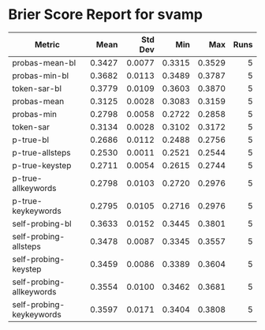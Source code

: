 # Brier Score Report for svamp

| Metric | Mean | Std Dev | Min | Max | Runs |
|--------|------:|--------:|----:|----:|-----:|
| probas-mean-bl | 0.3427 | 0.0077 | 0.3315 | 0.3529 | 5 |
| probas-min-bl | 0.3682 | 0.0113 | 0.3489 | 0.3787 | 5 |
| token-sar-bl | 0.3779 | 0.0109 | 0.3603 | 0.3870 | 5 |
| probas-mean | 0.3125 | 0.0028 | 0.3083 | 0.3159 | 5 |
| probas-min | 0.2798 | 0.0058 | 0.2722 | 0.2858 | 5 |
| token-sar | 0.3134 | 0.0028 | 0.3102 | 0.3172 | 5 |
| p-true-bl | 0.2686 | 0.0112 | 0.2488 | 0.2756 | 5 |
| p-true-allsteps | 0.2530 | 0.0011 | 0.2521 | 0.2544 | 5 |
| p-true-keystep | 0.2711 | 0.0054 | 0.2615 | 0.2744 | 5 |
| p-true-allkeywords | 0.2798 | 0.0103 | 0.2720 | 0.2976 | 5 |
| p-true-keykeywords | 0.2795 | 0.0105 | 0.2716 | 0.2976 | 5 |
| self-probing-bl | 0.3633 | 0.0152 | 0.3445 | 0.3801 | 5 |
| self-probing-allsteps | 0.3478 | 0.0087 | 0.3345 | 0.3557 | 5 |
| self-probing-keystep | 0.3459 | 0.0086 | 0.3389 | 0.3604 | 5 |
| self-probing-allkeywords | 0.3554 | 0.0100 | 0.3462 | 0.3681 | 5 |
| self-probing-keykeywords | 0.3597 | 0.0171 | 0.3404 | 0.3808 | 5 |
